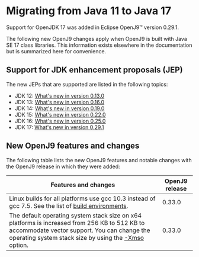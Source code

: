 <!--
* Copyright (c) 2017, 2022 IBM Corp. and others
*
* This program and the accompanying materials are made
* available under the terms of the Eclipse Public License 2.0
* which accompanies this distribution and is available at
* https://www.eclipse.org/legal/epl-2.0/ or the Apache
* License, Version 2.0 which accompanies this distribution and
* is available at https://www.apache.org/licenses/LICENSE-2.0.
*
* This Source Code may also be made available under the
* following Secondary Licenses when the conditions for such
* availability set forth in the Eclipse Public License, v. 2.0
* are satisfied: GNU General Public License, version 2 with
* the GNU Classpath Exception [1] and GNU General Public
* License, version 2 with the OpenJDK Assembly Exception [2].
*
* [1] https://www.gnu.org/software/classpath/license.html
* [2] http://openjdk.java.net/legal/assembly-exception.html
*
* SPDX-License-Identifier: EPL-2.0 OR Apache-2.0 OR GPL-2.0 WITH
* Classpath-exception-2.0 OR LicenseRef-GPL-2.0 WITH Assembly-exception
-->


# Migrating from Java 11 to Java 17

Support for OpenJDK 17 was added in Eclipse OpenJ9&trade; version 0.29.1.

The following new OpenJ9 changes apply when OpenJ9 is built with Java SE 17 class libraries. This information exists elsewhere in the documentation but is summarized here for convenience.

## Support for JDK enhancement proposals (JEP)

The new JEPs that are supported are listed in the following topics:

- JDK 12: [What's new in version 0.13.0](version0.13.md)
- JDK 13: [What's new in version 0.16.0](version0.16.md)
- JDK 14: [What's new in version 0.19.0](version0.19.md)
- JDK 15: [What's new in version 0.22.0](version0.22.md)
- JDK 16: [What's new in version 0.25.0](version0.25.md)
- JDK 17: [What's new in version 0.29.1](version0.29.1.md)

## New OpenJ9 features and changes

The following table lists the new OpenJ9 features and notable changes with the OpenJ9 release in which they were added:

| Features and changes  | OpenJ9 release|
|-----------------------|---------------|
|Linux builds for all platforms use gcc 10.3 instead of gcc 7.5. See the list of [build environments](openj9_support.md#build-environments).| 0.33.0  |
|The default operating system stack size on x64 platforms is increased from 256 KB to 512 KB to accommodate vector support. You can change the operating system stack size by using the [-Xmso](xmso.md) option.| 0.33.0   |
